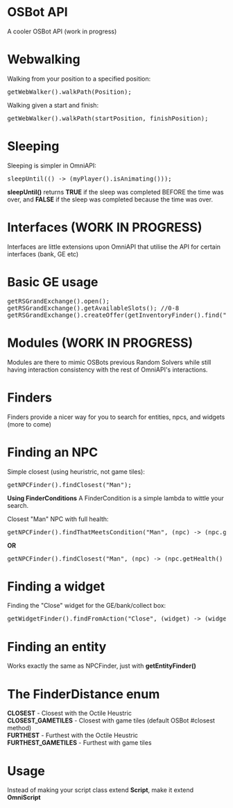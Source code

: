 # OSBot API
A cooler OSBot API (work in progress)

# Webwalking
Walking from your position to a specified position:
<pre>
getWebWalker().walkPath(Position);
</pre>

Walking given a start and finish:
<pre>
getWebWalker().walkPath(startPosition, finishPosition);
</pre>

# Sleeping
Sleeping is simpler in OmniAPI:
<pre>
sleepUntil(() -> (myPlayer().isAnimating()));
</pre>

<b>sleepUntil()</b> returns <b>TRUE</b> if the sleep was completed BEFORE the time was over, and <b>FALSE</b> if the sleep was completed because the time was over.

# Interfaces (WORK IN PROGRESS)
Interfaces are little extensions upon OmniAPI that utilise the API for certain interfaces (bank, GE etc)

# Basic GE usage
<pre>
getRSGrandExchange().open();
getRSGrandExchange().getAvailableSlots(); //0-8
getRSGrandExchange().createOffer(getInventoryFinder().find("Bronze dagger"), 15); //Create an offer for Bronze Dagger for 15gp
</pre>

# Modules (WORK IN PROGRESS)
Modules are there to mimic OSBots previous Random Solvers while still having interaction consistency with the rest of OmniAPI's interactions.


# Finders
Finders provide a nicer way for you to search for entities, npcs, and widgets (more to come)

# Finding an NPC
Simple closest (using heuristric, not game tiles):
<pre>
getNPCFinder().findClosest("Man");
</pre>

<b>Using FinderConditions</b>
A FinderCondition is a simple lambda to wittle your search.

Closest "Man" NPC with full health:
<pre>
getNPCFinder().findThatMeetsCondition("Man", (npc) -> (npc.getHealth() == 100), FinderDistance.CLOSEST);
</pre>

<b>OR</b>

<pre>
getNPCFinder().findClosest("Man", (npc) -> (npc.getHealth() == 100));
</pre>

# Finding a widget
Finding the "Close" widget for the GE/bank/collect box:
<pre>
getWidgetFinder().findFromAction("Close", (widget) -> (widget.getSpriteIndex1() == 535));
</pre>

# Finding an entity
Works exactly the same as NPCFinder, just with <b>getEntityFinder()</b>

# The FinderDistance enum
<b>CLOSEST</b> - Closest with the Octile Heustric<br />
<b>CLOSEST_GAMETILES</b> - Closest with game tiles (default OSBot #closest method)<br />
<b>FURTHEST</b> - Furthest with the Octile Heustric<br />
<b>FURTHEST_GAMETILES</b> - Furthest with game tiles<br />

# Usage
Instead of making your script class extend <b>Script</b>, make it extend <b>OmniScript</b>